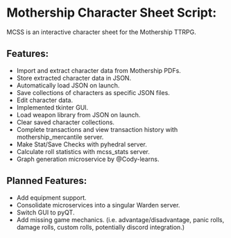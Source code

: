 # Mothership Character Sheet Script:

MCSS is an interactive character sheet for the Mothership TTRPG.

## Features:
- Import and extract character data from Mothership PDFs.
- Store extracted character data in JSON.
- Automatically load JSON on launch.
- Save collections of characters as specific JSON files.
- Edit character data.
- Implemented tkinter GUI.
- Load weapon library from JSON on launch.
- Clear saved character collections.
- Complete transactions and view transaction history with mothership_mercantile server. 
- Make Stat/Save Checks with pyhedral server.
- Calculate roll statistics with mcss_stats server.
- Graph generation microservice by @Cody-learns.

## Planned Features:
- Add equipment support. 
- Consolidate microservices into a singular Warden server.
- Switch GUI to pyQT.
- Add missing game mechanics. (i.e. advantage/disadvantage, panic rolls, damage rolls, custom rolls, potentially 
discord integration.)